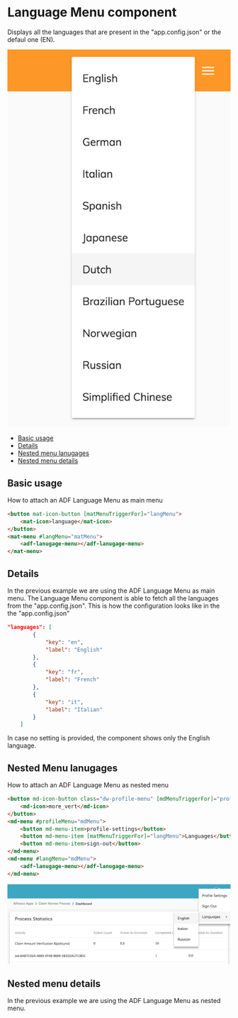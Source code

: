 # Language Menu component

Displays all the languages that are present in the "app.config.json" or the defaul one (EN).

![Language Menu screenshot](docassets/images/languages-menu.png)

<!-- markdown-toc start - Don't edit this section.  npm run toc to generate it-->

<!-- toc -->

- [Basic usage](#basic-usage)
- [Details](#details)
- [Nested menu lanugages](#nested-menu-languages)
- [Nested menu details](#nested-menu-details)
<!-- tocstop -->

<!-- markdown-toc end -->

## Basic usage

How to attach an ADF Language Menu as main menu

```html
<button mat-icon-button [matMenuTriggerFor]="langMenu">
    <mat-icon>language</mat-icon>
</button>
<mat-menu #langMenu="matMenu">
    <adf-lanugage-menu></adf-lanugage-menu>
</mat-menu>
```

## Details

In the previous example we are using the ADF Language Menu as main menu.
The Language Menu component is able to fetch all the languages from the "app.config.json".
This is how the configuration looks like in the the "app.config.json"

```json
"languages": [
        {
            "key": "en",
            "label": "English"
        },
        {
            "key": "fr",
            "label": "French"
        },
        {
            "key": "it",
            "label": "Italian"
        }
    ]
```
In case no setting is provided, the component shows only the English language.

<!-- Don't edit the See also section. Edit seeAlsoGraph.json and run config/generateSeeAlso.js -->
<!-- seealso start -->

## Nested Menu lanugages

How to attach an ADF Language Menu as nested menu

```html
<button md-icon-button class="dw-profile-menu" [mdMenuTriggerFor]="profileMenu">
    <md-icon>more_vert</md-icon>
</button>
<md-menu #profileMenu="mdMenu">
    <button md-menu-item>profile-settings</button>
    <button md-menu-item [matMenuTriggerFor]="langMenu">Languages</button>
    <button md-menu-item>sign-out</button>
</md-menu>
<md-menu #langMenu="mdMenu">
    <adf-lanugage-menu></adf-lanugage-menu>
</md-menu>
```
![Nested Language Menu screenshot](docassets/images/languages-menu-nested.png)

## Nested menu details

In the previous example we are using the ADF Language Menu as nested menu.
<!-- seealso end -->
